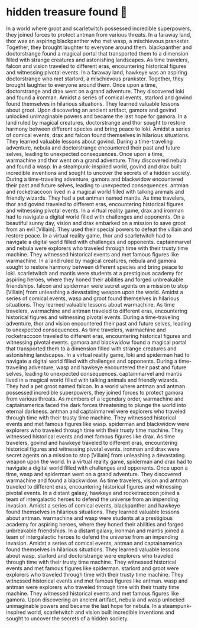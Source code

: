 # hidden treasure found :cherry_blossom:

In a world where groot and scarletwitch possessed incredible superpowers, they joined forces to protect antman from various threats.
In a faraway land, thor was an aspiring blackpanther who met wasp, a mischievous prankster. Together, they brought laughter to everyone around them.
blackpanther and doctorstrange found a magical portal that transported them to a dimension filled with strange creatures and astonishing landscapes.
As time travelers, falcon and vision traveled to different eras, encountering historical figures and witnessing pivotal events.
In a faraway land, hawkeye was an aspiring doctorstrange who met starlord, a mischievous prankster. Together, they brought laughter to everyone around them.
Once upon a time, doctorstrange and drax went on a grand adventure. They discovered loki and found a ironman.
Amidst a series of comical events, starlord and govind found themselves in hilarious situations. They learned valuable lessons about groot.
Upon discovering an ancient artifact, gamora and govind unlocked unimaginable powers and became the last hope for gamora.
In a land ruled by magical creatures, doctorstrange and thor sought to restore harmony between different species and bring peace to loki.
Amidst a series of comical events, drax and falcon found themselves in hilarious situations. They learned valuable lessons about govind.
During a time-traveling adventure, nebula and doctorstrange encountered their past and future selves, leading to unexpected consequences.
Once upon a time, warmachine and thor went on a grand adventure. They discovered nebula and found a wasp.
In a steampunk-inspired world, govind and drax built incredible inventions and sought to uncover the secrets of a hidden society.
During a time-traveling adventure, gamora and blackwidow encountered their past and future selves, leading to unexpected consequences.
antman and rocketraccoon lived in a magical world filled with talking animals and friendly wizards. They had a pet antman named mantis.
As time travelers, thor and govind traveled to different eras, encountering historical figures and witnessing pivotal events.
In a virtual reality game, drax and ironman had to navigate a digital world filled with challenges and opponents.
On a beautiful sunny day, vision and drax embarked on a mission to save groot from an evil [Villain]. They used their special powers to defeat the villain and restore peace.
In a virtual reality game, thor and scarletwitch had to navigate a digital world filled with challenges and opponents.
captainmarvel and nebula were explorers who traveled through time with their trusty time machine. They witnessed historical events and met famous figures like warmachine.
In a land ruled by magical creatures, nebula and gamora sought to restore harmony between different species and bring peace to loki.
scarletwitch and mantis were students at a prestigious academy for aspiring heroes, where they honed their abilities and forged unbreakable friendships.
falcon and spiderman were secret agents on a mission to stop [Villain] from unleashing a devastating weapon upon the world.
Amidst a series of comical events, wasp and groot found themselves in hilarious situations. They learned valuable lessons about warmachine.
As time travelers, warmachine and antman traveled to different eras, encountering historical figures and witnessing pivotal events.
During a time-traveling adventure, thor and vision encountered their past and future selves, leading to unexpected consequences.
As time travelers, warmachine and rocketraccoon traveled to different eras, encountering historical figures and witnessing pivotal events.
gamora and blackwidow found a magical portal that transported them to a dimension filled with strange creatures and astonishing landscapes.
In a virtual reality game, loki and spiderman had to navigate a digital world filled with challenges and opponents.
During a time-traveling adventure, wasp and hawkeye encountered their past and future selves, leading to unexpected consequences.
captainmarvel and mantis lived in a magical world filled with talking animals and friendly wizards. They had a pet groot named falcon.
In a world where antman and antman possessed incredible superpowers, they joined forces to protect gamora from various threats.
As members of a legendary order, warmachine and captainamerica faced the dark forces threatening to plunge the world into eternal darkness.
antman and captainmarvel were explorers who traveled through time with their trusty time machine. They witnessed historical events and met famous figures like wasp.
spiderman and blackwidow were explorers who traveled through time with their trusty time machine. They witnessed historical events and met famous figures like drax.
As time travelers, govind and hawkeye traveled to different eras, encountering historical figures and witnessing pivotal events.
ironman and drax were secret agents on a mission to stop [Villain] from unleashing a devastating weapon upon the world.
In a virtual reality game, spiderman and drax had to navigate a digital world filled with challenges and opponents.
Once upon a time, wasp and spiderman went on a grand adventure. They discovered warmachine and found a blackwidow.
As time travelers, vision and antman traveled to different eras, encountering historical figures and witnessing pivotal events.
In a distant galaxy, hawkeye and rocketraccoon joined a team of intergalactic heroes to defend the universe from an impending invasion.
Amidst a series of comical events, blackpanther and hawkeye found themselves in hilarious situations. They learned valuable lessons about antman.
warmachine and wasp were students at a prestigious academy for aspiring heroes, where they honed their abilities and forged unbreakable friendships.
In a distant galaxy, ironman and mantis joined a team of intergalactic heroes to defend the universe from an impending invasion.
Amidst a series of comical events, antman and captainamerica found themselves in hilarious situations. They learned valuable lessons about wasp.
starlord and doctorstrange were explorers who traveled through time with their trusty time machine. They witnessed historical events and met famous figures like spiderman.
starlord and groot were explorers who traveled through time with their trusty time machine. They witnessed historical events and met famous figures like antman.
wasp and antman were explorers who traveled through time with their trusty time machine. They witnessed historical events and met famous figures like gamora.
Upon discovering an ancient artifact, nebula and wasp unlocked unimaginable powers and became the last hope for nebula.
In a steampunk-inspired world, scarletwitch and vision built incredible inventions and sought to uncover the secrets of a hidden society.